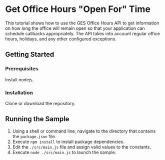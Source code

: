 # Get Office Hours "Open For" Time

This tutorial shows how to use the GES Office Hours API to get information on how long the office will remain open so that your application can schedule callbacks appropriately. The API takes into account regular office hours, holidays, and any other configured exceptions.

## Getting Started

### Prerequisites

Install nodejs.

### Installation

Clone or download the repository.

## Running the Sample

1. Using a shell or command line, navigate to the directory that contains the `package.json` file.
2. Execute `npm install` to install package dependencies.
3. Edit the `./src/main.js` file and assign valid values to the constants.
4. Execute `node ./src/main.js` to launch the sample.
